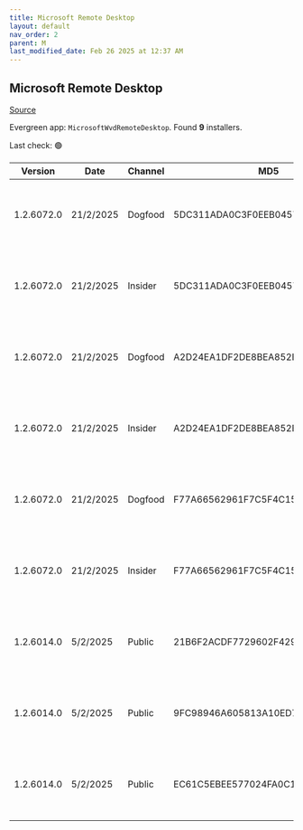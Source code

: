 ```yaml
---
title: Microsoft Remote Desktop
layout: default
nav_order: 2
parent: M
last_modified_date: Feb 26 2025 at 12:37 AM
---
```


## Microsoft Remote Desktop

[Source](https://docs.microsoft.com/en-us/azure/virtual-desktop/connect-windows-7-10)

Evergreen app: `MicrosoftWvdRemoteDesktop`. Found **9** installers.

Last check: 🟢

| Version    | Date      | Channel | MD5                              | Sha2                                                                                                                             | Architecture | Filename | URI                                                                                                                                                                                                                                                                  |
| ---------- | --------- | ------- | -------------------------------- | -------------------------------------------------------------------------------------------------------------------------------- | ------------ | -------- | -------------------------------------------------------------------------------------------------------------------------------------------------------------------------------------------------------------------------------------------------------------------- |
| 1.2.6072.0 | 21/2/2025 | Dogfood | 5DC311ADA0C3F0EEB04577982EAA98A4 | 1F99AAD6A91E936B0EF1E25B07561AD0111E0E54B8388294A23EB21EAAEC3476074E45F25BD6799FB56F2A77ED67E9E6336EB830FA0C8C5E3B228E9258606A7C | ARM64        |          | [https://res.cdn.office.net/remote-desktop-windows-client/4873eda3-315a-4970-90d6-64f5ac66e9f4/RemoteDesktop_1.2.6072.0_ARM64.msi](https://res.cdn.office.net/remote-desktop-windows-client/4873eda3-315a-4970-90d6-64f5ac66e9f4/RemoteDesktop_1.2.6072.0_ARM64.msi) |
| 1.2.6072.0 | 21/2/2025 | Insider | 5DC311ADA0C3F0EEB04577982EAA98A4 | 1F99AAD6A91E936B0EF1E25B07561AD0111E0E54B8388294A23EB21EAAEC3476074E45F25BD6799FB56F2A77ED67E9E6336EB830FA0C8C5E3B228E9258606A7C | ARM64        |          | [https://res.cdn.office.net/remote-desktop-windows-client/4873eda3-315a-4970-90d6-64f5ac66e9f4/RemoteDesktop_1.2.6072.0_ARM64.msi](https://res.cdn.office.net/remote-desktop-windows-client/4873eda3-315a-4970-90d6-64f5ac66e9f4/RemoteDesktop_1.2.6072.0_ARM64.msi) |
| 1.2.6072.0 | 21/2/2025 | Dogfood | A2D24EA1DF2DE8BEA852E0CC0AE2480D | E65D6E6149523C1E04B516069071AE8380F19807560219BE884731F017DD715D97810F7DAD2ADA616BF1AADD7B43C4C02B03BF311E65FF0F1BAE9A3EE89ACF10 | x64          |          | [https://res.cdn.office.net/remote-desktop-windows-client/2a133bae-d5ef-4484-9836-8da53e39735a/RemoteDesktop_1.2.6072.0_x64.msi](https://res.cdn.office.net/remote-desktop-windows-client/2a133bae-d5ef-4484-9836-8da53e39735a/RemoteDesktop_1.2.6072.0_x64.msi)     |
| 1.2.6072.0 | 21/2/2025 | Insider | A2D24EA1DF2DE8BEA852E0CC0AE2480D | E65D6E6149523C1E04B516069071AE8380F19807560219BE884731F017DD715D97810F7DAD2ADA616BF1AADD7B43C4C02B03BF311E65FF0F1BAE9A3EE89ACF10 | x64          |          | [https://res.cdn.office.net/remote-desktop-windows-client/2a133bae-d5ef-4484-9836-8da53e39735a/RemoteDesktop_1.2.6072.0_x64.msi](https://res.cdn.office.net/remote-desktop-windows-client/2a133bae-d5ef-4484-9836-8da53e39735a/RemoteDesktop_1.2.6072.0_x64.msi)     |
| 1.2.6072.0 | 21/2/2025 | Dogfood | F77A66562961F7C5F4C158406A2F4B04 | FB61859F0556B698AB4F7A58FBE9B4757ADBE851640E0C73B60803F9488E7B0C1275BFF9BDD16053B1C01AC4095052A1E9968F25D99FBF318D445C6FABE6E375 | x86          |          | [https://res.cdn.office.net/remote-desktop-windows-client/603602c9-0319-425a-9e62-c99baf2778f1/RemoteDesktop_1.2.6072.0_x86.msi](https://res.cdn.office.net/remote-desktop-windows-client/603602c9-0319-425a-9e62-c99baf2778f1/RemoteDesktop_1.2.6072.0_x86.msi)     |
| 1.2.6072.0 | 21/2/2025 | Insider | F77A66562961F7C5F4C158406A2F4B04 | FB61859F0556B698AB4F7A58FBE9B4757ADBE851640E0C73B60803F9488E7B0C1275BFF9BDD16053B1C01AC4095052A1E9968F25D99FBF318D445C6FABE6E375 | x86          |          | [https://res.cdn.office.net/remote-desktop-windows-client/603602c9-0319-425a-9e62-c99baf2778f1/RemoteDesktop_1.2.6072.0_x86.msi](https://res.cdn.office.net/remote-desktop-windows-client/603602c9-0319-425a-9e62-c99baf2778f1/RemoteDesktop_1.2.6072.0_x86.msi)     |
| 1.2.6014.0 | 5/2/2025  | Public  | 21B6F2ACDF7729602F42992DEA596924 | 552ACF65B96712A6AAF2723C3BAAD5F6471076C481DF6423F2806C40E18F55F21D107BF4FABD6EE1FB91F41737DA6458AC6E5752167D1ACFCF38C4D552B85682 | ARM64        |          | [https://res.cdn.office.net/remote-desktop-windows-client/903fd1b5-2762-47a9-8edf-6cc60707cbec/RemoteDesktop_1.2.6014.0_ARM64.msi](https://res.cdn.office.net/remote-desktop-windows-client/903fd1b5-2762-47a9-8edf-6cc60707cbec/RemoteDesktop_1.2.6014.0_ARM64.msi) |
| 1.2.6014.0 | 5/2/2025  | Public  | 9FC98946A605813A10ED7A4BA1B4F6DD | 98DB24242AA295F7C28360216A979F4C4671630946D1900974DE9C97CD6A3575C17827B88DC9B017AD0663DFDCADC6281EAFD513E69C1C2AEA0375B8D3707069 | x64          |          | [https://res.cdn.office.net/remote-desktop-windows-client/ee26385b-eedd-427e-ad89-bbe0864828b8/RemoteDesktop_1.2.6014.0_x64.msi](https://res.cdn.office.net/remote-desktop-windows-client/ee26385b-eedd-427e-ad89-bbe0864828b8/RemoteDesktop_1.2.6014.0_x64.msi)     |
| 1.2.6014.0 | 5/2/2025  | Public  | EC61C5EBEE577024FA0C1FD10525FF71 | F2D4932404BE24A61210C16ED4012D339D0E44F0A5876B831E9F813437E802C2AF53014A0E153E8004978BA7B53C828592A0B2118A51A31E61BA2B0FE52719AE | x86          |          | [https://res.cdn.office.net/remote-desktop-windows-client/b1d35495-e67a-4d2f-bca0-d2c72bea75e2/RemoteDesktop_1.2.6014.0_x86.msi](https://res.cdn.office.net/remote-desktop-windows-client/b1d35495-e67a-4d2f-bca0-d2c72bea75e2/RemoteDesktop_1.2.6014.0_x86.msi)     |
